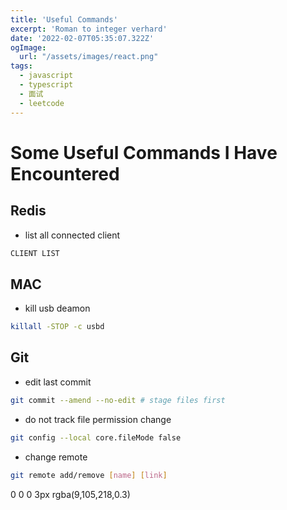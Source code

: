 ```yaml
---
title: 'Useful Commands'
excerpt: 'Roman to integer verhard'
date: '2022-02-07T05:35:07.322Z'
ogImage:
  url: "/assets/images/react.png"
tags:
  - javascript
  - typescript
  - 面试
  - leetcode
---
```


# Some Useful Commands I Have Encountered


## Redis

- list all connected client

```sh
CLIENT LIST
```

## MAC

- kill usb deamon

```sh
killall -STOP -c usbd
```

## Git

- edit last commit 

```sh
git commit --amend --no-edit # stage files first
```

- do not track file permission change

```sh
git config --local core.fileMode false
```

- change remote

```sh
git remote add/remove [name] [link]
```

0 0 0 3px rgba(9,105,218,0.3)